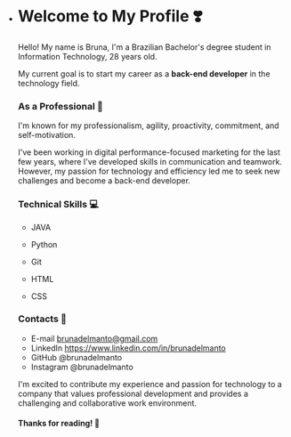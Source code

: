 - # Welcome to My Profile :heavy_heart_exclamation:

  Hello! My name is Bruna, I'm a Brazilian Bachelor's degree student in Information Technology, 28 years old. 

  My current goal is to start my career as a **back-end developer** in the technology field.

  

  ### As a Professional :raised_hands:

  I'm known for my professionalism, agility, proactivity, commitment, and self-motivation. 

  I've been working in digital performance-focused marketing for the last few years, where I've developed skills in communication and teamwork. However, my passion for technology and efficiency led me to seek new challenges and become a back-end developer.

  

  ### Technical Skills :computer:

  - JAVA

  - Python

  - Git

  - HTML

  - CSS

    

  ### Contacts :email:

  - E-mail brunadelmanto@gmail.com
  - LinkedIn https://www.linkedin.com/in/brunadelmanto
  - GitHub @brunadelmanto
  - Instagram @brunadelmanto

  

  I'm excited to contribute my experience and passion for technology to a company that values professional development and provides a challenging and collaborative work environment.

  

  #### Thanks for reading! :blue_heart:
